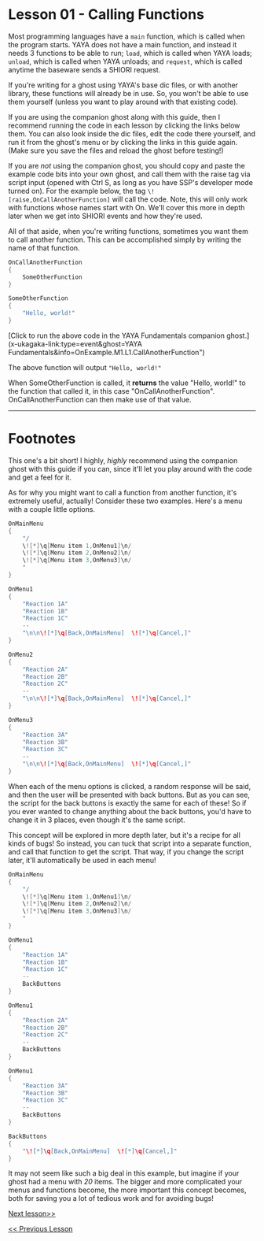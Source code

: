 # Lesson 01 - Calling Functions

Most programming languages have a `main` function, which is called when the program starts. YAYA does not have a main function, and instead it needs 3 functions to be able to run; `load`, which is called when YAYA loads; `unload`, which is called when YAYA unloads; and `request`, which is called anytime the baseware sends a SHIORI request.

If you're writing for a ghost using YAYA's base dic files, or with another library, these functions will already be in use. So, you won't be able to use them yourself (unless you want to play around with that existing code).

If you are using the companion ghost along with this guide, then I recommend running the code in each lesson by clicking the links below them. You can also look inside the dic files, edit the code there yourself, and run it from the ghost's menu or by clicking the links in this guide again. (Make sure you save the files and reload the ghost before testing!)

If you are *not* using the companion ghost, you should copy and paste the example code bits into your own ghost, and call them with the raise tag via script input (opened with Ctrl S, as long as you have SSP's developer mode turned on). For the example below, the tag `\![raise,OnCallAnotherFunction]` will call the code. Note, this will only work with functions whose names start with On. We'll cover this more in depth later when we get into SHIORI events and how they're used.


All of that aside, when you're writing functions, sometimes you want them to call another function. This can be accomplished simply by writing the name of that function.

```c
OnCallAnotherFunction
{
	SomeOtherFunction
}

SomeOtherFunction
{
	"Hello, world!"
}
```

[Click to run the above code in the YAYA Fundamentals companion ghost.](x-ukagaka-link:type=event&ghost=YAYA Fundamentals&info=OnExample.M1.L1.CallAnotherFunction")

The above function will output `"Hello, world!"`

When SomeOtherFunction is called, it **returns** the value "Hello, world!" to the function that called it, in this case "OnCallAnotherFunction". OnCallAnotherFunction can then make use of that value.

---

# Footnotes

This one's a bit short! I highly, *highly* recommend using the companion ghost with this guide if you can, since it'll let you play around with the code and get a feel for it.

As for why you might want to call a function from another function, it's extremely useful, actually! Consider these two examples. Here's a menu with a couple little options.

```c
OnMainMenu
{
	"/
	\![*]\q[Menu item 1,OnMenu1]\n/
	\![*]\q[Menu item 2,OnMenu2]\n/
	\![*]\q[Menu item 3,OnMenu3]\n/
	"
}

OnMenu1
{
	"Reaction 1A"
	"Reaction 1B"
	"Reaction 1C"
	--
	"\n\n\![*]\q[Back,OnMainMenu]  \![*]\q[Cancel,]"
}

OnMenu2
{
	"Reaction 2A"
	"Reaction 2B"
	"Reaction 2C"
	--
	"\n\n\![*]\q[Back,OnMainMenu]  \![*]\q[Cancel,]"
}

OnMenu3
{
	"Reaction 3A"
	"Reaction 3B"
	"Reaction 3C"
	--
	"\n\n\![*]\q[Back,OnMainMenu]  \![*]\q[Cancel,]"
}
```

When each of the menu options is clicked, a random response will be said, and then the user will be presented with back buttons. But as you can see, the script for the back buttons is exactly the same for each of these! So if you ever wanted to change  anything about the back buttons, you'd have to change it in 3 places, even though it's the same script.

This concept will be explored in more depth later, but it's a recipe for all kinds of bugs! So instead, you can tuck that script into a separate function, and call that function to get the script. That way, if you change the script later, it'll automatically be used in each menu!

```c
OnMainMenu
{
	"/
	\![*]\q[Menu item 1,OnMenu1]\n/
	\![*]\q[Menu item 2,OnMenu2]\n/
	\![*]\q[Menu item 3,OnMenu3]\n/
	"
}

OnMenu1
{
	"Reaction 1A"
	"Reaction 1B"
	"Reaction 1C"
	--
	BackButtons
}

OnMenu1
{
	"Reaction 2A"
	"Reaction 2B"
	"Reaction 2C"
	--
	BackButtons
}

OnMenu1
{
	"Reaction 3A"
	"Reaction 3B"
	"Reaction 3C"
	--
	BackButtons
}

BackButtons
{
	"\![*]\q[Back,OnMainMenu]  \![*]\q[Cancel,]"
}
```

It may not seem like such a big deal in this example, but imagine if your ghost had a menu with *20* items. The bigger and more complicated your menus and functions become, the more important this concept becomes, both for saving you a lot of tedious work and for avoiding bugs!

[Next lesson>>](https://github.com/Zichqec/YAYA_Fundamentals/blob/main/Module%201%20-%20Basic%20Building%20Blocks/02%20-%20Comments.md)

[<< Previous Lesson](https://github.com/Zichqec/YAYA_Fundamentals/blob/main/Module%201%20-%20Basic%20Building%20Blocks/00%20-%20Function%20Structure.md)
